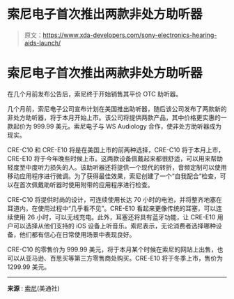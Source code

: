# 索尼电子首次推出两款非处方助听器

> 原文：<https://www.xda-developers.com/sony-electronics-hearing-aids-launch/>

# 索尼电子首次推出两款非处方助听器

在几个月前发布公告后，索尼终于开始销售其平价 OTC 助听器。

几个月前，索尼电子公司宣布计划在美国推出助听器，随后该公司发布了两款新的非处方助听器，将于本月开始上市。该公司将提供两款产品，其中价格更实惠的一款起价为 999.99 美元。索尼电子与 WS Audiology 合作，使非处方助听器成为现实。

CRE-C10 和 CRE-E10 将是在美国上市的前两种选择，CRE-C10 将于本月上市，CRE-E10 将于今年晚些时候上市。这两款设备佩戴起来都很舒适，可以用来帮助轻度至中度听力损失的人。该助听器还将提供一个现代的转折，音频定制可以使用移动应用程序进行微调。为了获得最佳效果，索尼创建了一个“自我配合”检查，可以在首次佩戴助听器时使用附带的应用程序进行检查。

CRE-C10 将提供时尚的设计，可连续使用长达 70 小时的电池，并将整齐地塞在耳道内，在使用过程中“几乎看不见”。CRE-E10 看起来更像传统的耳塞，可以连续使用 26 小时，可以无线充电。此外，耳塞还将具有蓝牙功能，让 CRE-E10 用户可以选择从他们支持的 iOS 设备上听音乐。索尼表示，无论消费者选择哪种设备，他们都有信心在日常使用场景中表现良好。

CRE-C10 的零售价为 999.99 美元，将于本月某个时候在索尼的网站上出售，也可以从亚马逊、百思买等第三方零售商处购买。CRE-E10 将于冬季上市，售价为 1299.99 美元。

* * *

**来源** : [索尼](https://www.prnewswire.com/news-releases/sony-electronics-launches-its-first-over-the-counter-hearing-aids-in-the-us-and-makes-hearing-and-improved-accessibility-options-for-consumers-a-reality-301647538.html)(美通社)